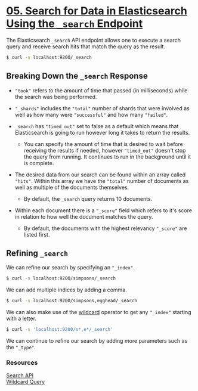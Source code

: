 # [05. Search for Data in Elasticsearch Using the `_search` Endpoint](https://egghead.io/lessons/tools-search-for-data-in-elasticsearch-using-the-_search-endpoint)

The Elasticsearch `_search` API endpoint allows one to execute a search query and receive search hits that match the query as the result.
```bash
$ curl -s localhost:9200/_search
```

## Breaking Down the `_search` Response

+ `"took"` refers to the amount of time that passed (in milliseconds) while the search was being performed.

+ `"_shards"` includes the `"total"` number of shards that were involved as well as how many were  `"successful"` and how many `"failed"`.

+ `_search` has `"timed_out"` set to false as a default which means that Elasticsearch is going to run however long it takes to return the results. 

  + You can specify the amount of time that is desired to wait before receiving the results if needed, however `"timed_out"` doesn't stop the query from running. It continues to run in the background until it is complete. 

+ The desired data from our search can be found within an array called `"hits"`. Within this array we have the `"total"` number of documents as well as multiple of the documents themselves.

  + By default, the `_search` query returns 10 documents.

+ Within each document there is a `"_score"` field which refers to it's score in relation to how well the document matches the query. 

  + By default, the documents with the highest relevancy `"_score"` are listed first.  

## Refining `_search`

We can refine our search by specifying an `"_index"`.
```bash
$ curl -s localhost:9200/simpsons/_search
```

We can add multiple indices by adding a comma.
```bash
$ curl -s localhost:9200/simpsons,egghead/_search
```

We can also make use of the [wildcard](https://www.elastic.co/guide/en/elasticsearch/reference/current/query-dsl-wildcard-query.html) operator to get any `"_index"` starting with a letter.
```bash
$ curl -s 'localhost:9200/s*,e*/_search'
```

We can continue to refine our search by adding more parameters such as the `"_type"`. 

### Resources

[Search API](https://www.elastic.co/guide/en/elasticsearch/reference/current/search-search.html)<br>
[Wildcard Query](https://www.elastic.co/guide/en/elasticsearch/reference/current/query-dsl-wildcard-query.html)
